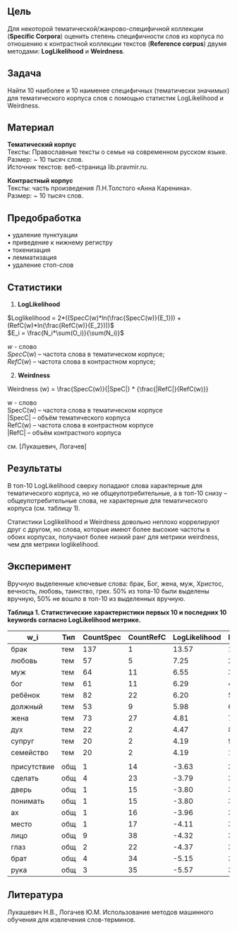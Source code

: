## Цель
Для некоторой тематической/жанрово-специфичной коллекции (**Specific Corpora**) оценить степень специфичности слов из корпуса по отношению к контрастной коллекции текстов (**Reference corpus**) двумя методами: **LogLikelihood** и **Weirdness**.

## Задача
Найти 10 наиболее и 10 наименее специфичных (тематически значимых) для тематического корпуса слов с помощью статистик LogLikelihood и Weirdness.

## Материал

**Тематический корпус**  
Тексты: Православные тексты о семье на современном русском языке.  
Размер: ~ 10 тысяч слов.  
Источник текстов: веб-страница lib.pravmir.ru.  

**Контрастный корпус**  
Тексты: часть произведения Л.Н.Толстого «Анна Каренина».  
Размер: ~ 10 тысяч слов.  

## Предобработка

•	удаление пунктуации  
•	приведение к нижнему регистру  
•	токенизация  
•	лемматизация  
•	удаление стоп-слов  

## Статистики
1) **LogLikelihood**  

$Loglikelihood = 2*((SpecC(w)*ln(\frac{SpecC(w)}{E_1})) + (RefC(w)*ln(\frac{RefC(w)}{E_2})))$  
$E_i = \frac{N_i*\sum(O_i)}{\sum(N_i)}$  

$w$ - слово  
$SpecC(w)$ –  частота слова в тематическом корпусе;  
$RefC(w)$ –  частота слова в контрастном корпусе;  

2) **Weirdness**

Weirdness (w) =  \frac{SpecC(w)}{|SpeC|} * {\frac{|RefC|}{RefC(w)}}

w - слово  
SpecC(w) –  частота слова в тематическом корпусе  
|SpecC| – объём тематического корпуса  
RefC(w) –  частота слова в контрастном корпусе  
|RefC| – объём контрастного корпуса  

см. [Лукашевич, Логачев]

## Результаты  

В топ-10 LogLikelihood сверху попадают слова характерные для тематического корпуса, но не общеупотребительные, а в топ-10 снизу – общеупотребительные слова, не характерные для тематического корпуса (см. таблицу 1).  
  
Статистики Loglikelihood и Weirdness довольно неплохо коррелируют друг с другом, но слова, которые имеют более высокие частоты в обоих корпусах, получают более низкий ранг для метрики weirdness, чем для метрики loglikelihood.  

## Эксперимент
Вручную выделенные ключевые слова: брак, Бог, жена, муж, Христос, вечность, любовь, таинство, грех. 
50% из топа-10 были выделены вручную, 50% не вошло в топ-10 из выделенных вручную.  
  
**Таблица 1. Статистические характеристики первых 10 и последних 10 keywords согласно LogLikelihood метрике.**

w_i|Тип|CountSpec|CountRefC|LogLikelihood|Ранг1|Weirdness|Ранг2
----|----|-----------------------------------|-------------------------------|-------------|----|-----------------|----
брак|тем|137|1|13.57|1|140.05|1	 
любовь|тем|57|5|7.25|2|11.65|3  
муж|тем|64|11|6.55|3|5.95|27  
бог|тем|61|11|6.29|4|5.67|28  
ребёнок|тем|82|22|6.20|5|3.81|58  
должный|тем|53|9|5.98|6|6.02|26  
жена|тем|73|27|4.81|7|2.76|99  
дух|тем|22|2|4.47|8|11.24|5  
супруг|тем|20|2|4.19|9|10.22|8  	
семейство|тем|20|2|4.19|10|10.22|10  
|||||||
присутствие|общ|1|14|-3.63|3818|0.073|536  
сделать|общ|4|23|-3.79|3819|0.178|523  
дверь|общ|1|15|-3.80|3820|0.068|538  
понимать|общ|1|15|-3.80|3821|0.068|537  
ах|общ|1|16|-3.96|3822|0.064|539  
место|общ|1|17|-4.11|3833|0.060|540  
лицо|общ|9|38|-4.32|3834|0.242|510  
глаз|общ|2|22|-4.37|3835|0.093|533  
брат|общ|4|34|-5.15|3836|0.120|531  
рука|общ|3|35|-5.57|3837|0.088|534  
  
## Литература  
Лукашевич Н.В., Логачев Ю.М. Использование методов машинного обучения для извлечения слов-терминов. 
